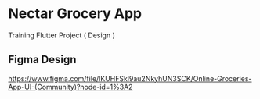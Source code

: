 # Nectar Grocery App

Training Flutter Project ( Design )

## Figma Design
https://www.figma.com/file/lKUHFSkl9au2NkyhUN3SCK/Online-Groceries-App-UI-(Community)?node-id=1%3A2
